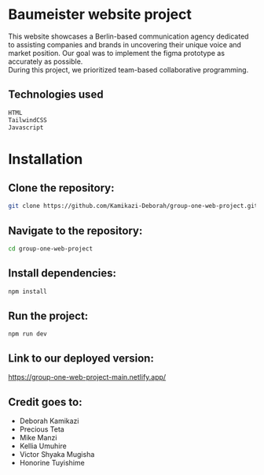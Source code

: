 # Baumeister website project
This website showcases a Berlin-based communication agency dedicated to assisting companies and brands in uncovering their unique voice and market position. Our goal was to implement the figma prototype as accurately as possible. <br/>
During this project, we prioritized team-based collaborative programming.

## Technologies used
``` bash
HTML
TailwindCSS
Javascript
```
# Installation
## Clone the repository:
``` bash
git clone https://github.com/Kamikazi-Deborah/group-one-web-project.git
```
## Navigate to the repository:
``` bash
cd group-one-web-project
```
## Install dependencies:
``` bash
npm install
```
## Run the project:
```
npm run dev
```
## Link to our deployed version: 
https://group-one-web-project-main.netlify.app/

## Credit goes to:
- Deborah Kamikazi 
- Precious Teta
- Mike Manzi
- Kellia Umuhire
- Victor Shyaka Mugisha
- Honorine Tuyishime

